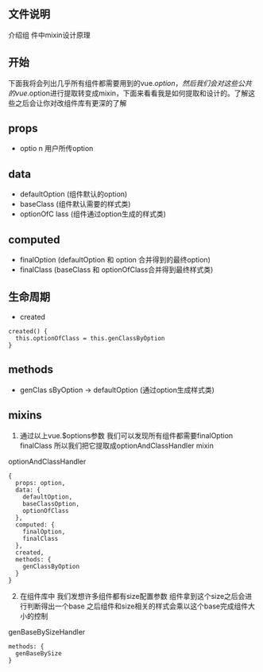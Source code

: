 ## 文件说明
介绍组
件中mixin设计原理

## 开始
下面我将会列出几乎所有组件都需要用到的vue.$option，然后我们会对这些公共的vue.$option进行提取转变成mixin，下面来看看我是如何提取和设计的。了解这些之后会让你对改组件库有更深的了解

## props
- optio
n 用户所传option

## data
- defaultOption (组件默认的option)
- baseClass (组件默认需要的样式类)
- optionOfC
lass (组件通过option生成的样式类)

## computed
- finalOption (defaultOption 和 option 合并得到的最终option)
- finalClass (baseClass 和 optionOfClass合并得到最终样式类)

## 生命周期
- created
```
created() {
  this.optionOfClass = this.genClassByOption
}
```

## methods
- genClas
sByOption -> defaultOption (通过option生成样式类)

## mixins
1. 通过以上vue.$options参数 我们可以发现所有组件都需要finalOption finalClass 所以我们把它提取成optionAndClassHandler mixin

optionAndClassHandler
```
{
  props: option,
  data: {
    defaultOption,
    baseClassOption,
    optionOfClass
  },
  computed: {
    finalOption,
    finalClass
  },
  created,
  methods: {
    genClassByOption
  }
}
```
2. 在组件库中 我们发想许多组件都有size配置参数 组件拿到这个size之后会进行判断得出一个base 之后组件和size相关的样式会乘以这个base完成组件大小的控制

genBaseBySizeHandler
```
methods: {
  genBaseBySize
}
```
